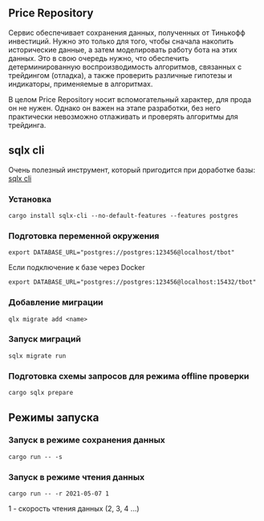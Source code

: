 ## Price Repository

Сервис обеспечивает сохранения данных, полученных от Тинькофф инвестиций. Нужно это только для того, чтобы сначала накопить 
исторические данные, а затем моделировать работу бота на этих данных. Это в свою очередь нужно, что обеспечить 
детерминированную воспроизводимость алгоритмов, связанных с трейдингом (отладка), а также проверить различные 
гипотезы и индикаторы, применяемые в алгоритмах. 

В целом Price Repository носит вспомогательный характер, для прода он не нужен. Однако он важен на этапе разработки, без 
него практически невозможно отлаживать и проверять алгоритмы для трейдинга. 

## sqlx cli 

Очень полезный инструмент, который пригодится при доработке базы: [sqlx cli](https://crates.io/crates/sqlx-cli)

### Установка 
```shell
cargo install sqlx-cli --no-default-features --features postgres
```
### Подготовка переменной окружения
```shell
export DATABASE_URL="postgres://postgres:123456@localhost/tbot"
```
Если подключение к базе через Docker  
```shell
export DATABASE_URL="postgres://postgres:123456@localhost:15432/tbot"
```

### Добавление миграции
```shell
qlx migrate add <name>
```

### Запуск миграций
```shell
sqlx migrate run
```

### Подготовка схемы запросов для режима offline проверки 
```shell
cargo sqlx prepare
```

## Режимы запуска

### Запуск в режиме сохранения данных
```shell
cargo run -- -s
```

### Запуск в режиме чтения данных
```shell
cargo run -- -r 2021-05-07 1
```
1 - скорость чтения данных (2, 3, 4 ...)
